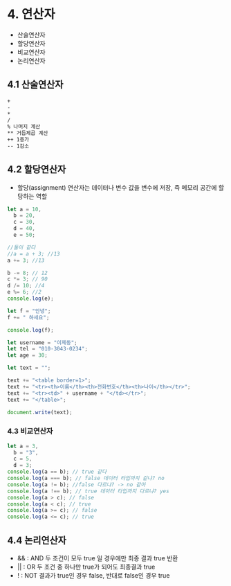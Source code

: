 # 4. 연산자

- 산술연산자
- 할당연산자
- 비교연산자
- 논리연산자

## 4.1 산술연산자

```txt
+
-
*
/
% 나머지 계산
** 거듭제곱 계산
++ 1증가
-- 1감소
```

## 4.2 할당연산자

- 할당(assignment) 연산자는 데이터나 변수 값을 변수에 저장, 즉 메모리 공간에 할당하는 역할

```js
let a = 10,
  b = 20,
  c = 30,
  d = 40,
  e = 50;

//둘이 같다
//a = a + 3; //13
a += 3; //13

b -= 8; // 12
c *= 3; // 90
d /= 10; //4
e %= 6; //2
console.log(e);

let f = "안녕";
f += " 하세요";

console.log(f);
```

```js
let username = "이제동";
let tel = "010-3043-0234";
let age = 30;

let text = "";

text += "<table border=1>";
text += "<tr><th>이름</th><th>전화번호</th><th>나이</th></tr>";
text += "<tr><td>" + username + "</td></tr>";
text += "</table>";

document.write(text);
```

### 4.3 비교연산자

```js
let a = 3,
  b = "3",
  c = 5,
  d = 3;
console.log(a == b); // true 같다
console.log(a === b); // false 데이터 타입까지 같냐? no
console.log(a != b); //false 다르냐? -> no 같아
console.log(a !== b); // true 데이터 타입까지 다르냐? yes
console.log(a > c); // false
console.log(a < c); // true
console.log(a >= c); // false
console.log(a <= c); // true
```

## 4.4 논리연산자

- && : AND 두 조건이 모두 true 일 경우에만 최종 결과 true 반환
- || : OR 두 조건 중 하나만 true가 되어도 최종결과 true
- ! : NOT 결과가 true인 경우 false, 반대로 false인 경우 true
